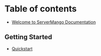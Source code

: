 # Table of contents

* [Welcome to ServerMango Documentation](README.md)

## Getting Started

* [Quickstart](getting-started/quickstart.md)
